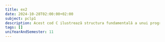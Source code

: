 ```yaml
---
title: ex2
date: 2024-10-28T02:00:00+02:00
subject: pclp1
description: Acest cod C ilustrează structura fundamentală a unui program: funcția `main` ca punct de intrare, utilizarea directivei `#include` pentru biblioteci standard (`stdio.h`) și `printf` pentru afișarea textului în consolă.
tags: []
uniYearAndSemester: 11
---
```


